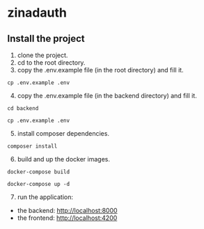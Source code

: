 # zinadauth

## Install the project

1. clone the project.
2. cd to the root directory.
3. copy the .env.example file (in the root directory) and fill it.
```shell
cp .env.example .env
```
4. copy the .env.example file (in the backend directory) and fill it.
```shell
cd backend

cp .env.example .env
```
5. install composer dependencies.
```shell
composer install
```
6. build and up the docker images.
```shell
docker-compose build

docker-compose up -d
```
7. run the application:
  - the backend: [http://localhost:8000](http://localhost:8000)
  - the frontend: [http://localhost:4200](http://localhost:4200)
